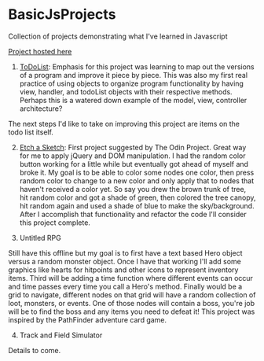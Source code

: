 # BasicJsProjects

Collection of projects demonstrating what I've learned in Javascript


[Project hosted here]( https://dblasher.github.io/BasicJsProjects/)

1. <a href="http://htmlpreview.github.io/?https://github.com/zStaticShockz/BasicJsProjects/blob/master/TodoList/todolist.html">ToDoList</a>:
Emphasis for this project was learning to map out the versions of a program and improve it piece by piece. This was also my first real practice of using objects to organize program functionality by having view, handler, and todoList objects with their respective methods. Perhaps this is a watered down example of the model, view, controller architecture?

The next steps I'd like to take on improving this project are items on the todo list itself.

2. <a href="https://codepen.io/zStaticShockz/full/bqmKMg/">Etch a Sketch</a>:
First project suggested by The Odin Project. Great way for me to apply jQuery and DOM manipulation. I had the random color button working for a little while but eventually got ahead of myself and broke it. My goal is to be able to color some nodes one color, then press random color to change to a new color and only apply that to nodes that haven't received a color yet. So say you drew the brown trunk of tree, hit random color and got a shade of green, then colored the tree canopy, hit random again and used a shade of blue to make the sky/background. After I accomplish that functionality and refactor the code I'll consider this project complete.

3. Untitled RPG

Still have this offline but my goal is to first have a text based Hero object versus a random monster object. Once I have that working I'll add some graphics like hearts for hitpoints and other icons to represent inventory items. Third will be adding a time function where different events can occur and time passes every time you call a Hero's method. Finally would be a grid to navigate, different nodes on that grid will have a random collection of loot, monsters, or events. One of those nodes will contain a boss, you're job will be to find the boss and any items you need to defeat it! This project was inspired by the PathFinder adventure card game.

4. Track and Field Simulator

Details to come.
